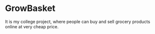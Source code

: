 # GrowBasket

It is my college project, where people can buy and sell grocery products online at very cheap price. 
